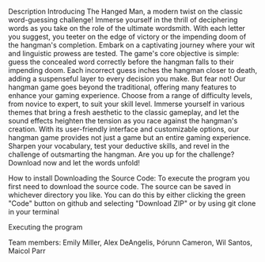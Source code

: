 Description
Introducing The Hanged Man, a modern twist on the classic word-guessing challenge! Immerse yourself in the thrill of deciphering words as you take on the role of the ultimate wordsmith. With each letter you suggest, you teeter on the edge of victory or the impending doom of the hangman's completion.
Embark on a captivating journey where your wit and linguistic prowess are tested. The game's core objective is simple: guess the concealed word correctly before the hangman falls to their impending doom. Each incorrect guess inches the hangman closer to death, adding a suspenseful layer to every decision you make.
But fear not! Our hangman game goes beyond the traditional, offering many features to enhance your gaming experience. Choose from a range of difficulty levels, from novice to expert, to suit your skill level. Immerse yourself in various themes that bring a fresh aesthetic to the classic gameplay, and let the sound effects heighten the tension as you race against the hangman's creation.
With its user-friendly interface and customizable options, our hangman game provides not just a game but an entire gaming experience. Sharpen your vocabulary, test your deductive skills, and revel in the challenge of outsmarting the hangman. Are you up for the challenge? Download now and let the words unfold!

How to install
Downloading the Source Code:
To execute the program you first need to download the source code. The source can be saved in whichever directory you like. You can do this by either clicking the green "Code" button on github and selecting "Download ZIP" or by using git clone in your terminal

Executing the program

Team members: Emily Miller, Alex DeAngelis, Þórunn Cameron, Wil Santos, Maicol Parr